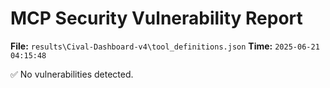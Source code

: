# MCP Security Vulnerability Report
**File:** `results\Cival-Dashboard-v4\tool_definitions.json`
**Time:** `2025-06-21 04:15:48`

✅ No vulnerabilities detected.